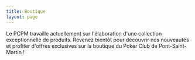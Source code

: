 ```yaml
---
title: Boutique
layout: page
---
```


Le PCPM travaille actuellement sur l'élaboration d'une collection exceptionnelle de produits. Revenez bientôt pour découvrir nos nouveautés et profiter d'offres exclusives sur la boutique du Poker Club de Pont-Saint-Martin !